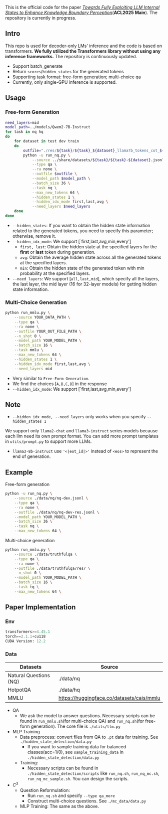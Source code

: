 This is the official code for the paper *[Towards Fully Exploiting LLM Internal States to Enhance Knowledge Boundary Perception](https://arxiv.org/abs/2502.11677)*(**ACL2025 Main**). The repository is currently in progress.

## Intro

This repo is used for decoder-only LMs' inference and the code is based on transformers. **We fully utilized the Transformers library without using any inference frameworks.** The repository is continuously updated.

- Support batch_generate
- Return `scores`/`hidden_states` for the generated tokens
- Supporting task format: free-form generation; multi-choice qa
- Currently, only single-GPU inference is supported.

## Usage

### Free-form Generation
```bash
need_layers=mid
model_path=../models/Qwem2-7B-Instruct
for task in nq hq
do
    for dataset in test dev train
    do
        outfile="./res/${task}/${task}_${dataset}_llama7b_tokens_cot_${need_layers}_layer.jsonl"
        python -u run_nq.py \
            --source ../share/datasets/${task}/${task}-${dataset}.jsonl \
            --type qa \
            --ra none \
            --outfile $outfile \
            --model_path $model_path \
            --batch_size 36 \
            --task nq \
            --max_new_tokens 64 \
            --hidden_states 1 \
            --hidden_idx_mode first,last,avg \
            --need_layers $need_layers
    done
done
```
- `--hidden_states`: If you want to obtain the hidden state information related to the generated tokens, you need to specify this parameter; otherwise, remove it.
- `--hidden_idx_mode`: We support [`first,last,avg,min,every']
  - `first, last`: Obtain the hidden state at the specified layers for the **first** or **last** token during generation. 
  - `avg`: Obtain the average hidden state across all the generated tokens at the specified layers.
  - `min`: Obtain the hidden state of the generated token with min probability at the specified layers.
- `--need_layers`: We support [`all,last,mid`], which specify all the layers, the last layer, the mid layer (16 for 32-layer models) for getting hidden state information.


### Multi-Choice Generation

```bash
python run_mmlu.py \
    --source YOUR_DATA_PATH \
    --type qa \
    --ra none \
    --outfile YOUR_OUT_FILE_PATH \
    --n_shot 0 \
    --model_path YOUR_MODEL_PATH \
    --batch_size 16 \
    --task mmlu \
    --max_new_tokens 64 \
    --hidden_states 1 \
    --hidden_idx_mode first,last,avg \
    --need_layers mid
```
- Very similar to `Free-Form Generation`.
- We find the choices [`A,B,C,D`] in the response 
- `--hidden_idx_mode`: We support [`first,last,avg,min,every']
## Note
- `--hidden_idx_mode, --need_layers` only works when you specify `--hidden_states 1`

We support only `llama2-chat` and `llama3-instruct` series models because each llm need its own prompt format. You can add more prompt templates in `utils/prompt.py` to support more LLMs.
- `llama3-8b-instruct` use `'<|eot_id|>'` instead of `<eos>` to represent the end of generation.

## Example
Free-form generation
```bash
python -u run_nq.py \
    --source ./data/nq/nq-dev.jsonl \
    --type qa \
    --ra none \
    --outfile ./data/nq/nq-dev-res.jsonl \
    --model_path YOUR_MODEL_PATH \
    --batch_size 36 \
    --task nq \
    --max_new_tokens 64 \
```

Multi-choice generation
```bash
python run_mmlu.py \
    --source ./data/truthfulqa \
    --type qa \
    --ra none \
    --outfile ./data/truthfulqa/res/ \
    --n_shot 0 \
    --model_path YOUR_MODEL_PATH \
    --batch_size 16 \
    --task tq \
    --max_new_tokens 64 \
```

## Paper Implementation

### Env

```python
transformers>=4.45.1
torch==2.1.1+cu118
CUDA Version: 12.2 
```

### Data

| Datasets               | Source                                    |
| ---------------------- | ----------------------------------------- |
| Natural Questions (NQ) | ./data/nq                                 |
| HotpotQA               | ./data/hq                                 |
| MMLU                   | https://huggingface.co/datasets/cais/mmlu |



- QA
  - We ask the model to answer questions. Necessary scripts can be found in `run_mmlu.sh`(for multi-choice QA) and `run_nq.sh`(for free-form generation). The core file is `./utils/llm.py`
- MLP Training
  - Data preprocess: convert files from QA to `.pt` data for training. See `./hidden_state_detection/data.py`
    - If you want to sample training data for balanced classes(acc=1/0), see `sample_training_data` in `./hidden_state_detection/data.py`
  - Training:
    - Necessary scripts can be found in `./hidden_state_detection/scripts` like `run_nq.sh`, `run_nq_mc.sh`, `run_nq_mc_sample.sh`. You can design the scripts.
- $C^3$
  - Question Reformulation: 
    - Run `run_nq.sh` and specify `--type qa_more`
    - Construct multi-choice questions. See `./mc_data/data.py`
  - MLP Training: The same as the above.
